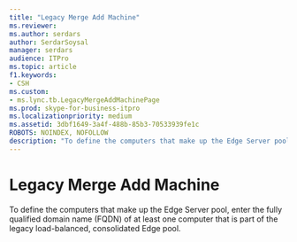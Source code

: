 ```yaml
---
title: "Legacy Merge Add Machine"
ms.reviewer: 
ms.author: serdars
author: SerdarSoysal
manager: serdars
audience: ITPro
ms.topic: article
f1.keywords:
- CSH
ms.custom:
- ms.lync.tb.LegacyMergeAddMachinePage
ms.prod: skype-for-business-itpro
ms.localizationpriority: medium
ms.assetid: 3dbf1649-3a4f-488b-85b3-70533939fe1c
ROBOTS: NOINDEX, NOFOLLOW
description: "To define the computers that make up the Edge Server pool, enter the fully qualified domain name (FQDN) of at least one computer that is part of the legacy load-balanced, consolidated Edge pool."
---
```


# Legacy Merge Add Machine
 
To define the computers that make up the Edge Server pool, enter the fully qualified domain name (FQDN) of at least one computer that is part of the legacy load-balanced, consolidated Edge pool. 
  

